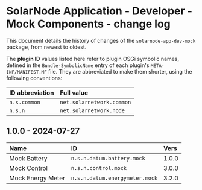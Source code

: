 # SolarNode Application - Developer - Mock Components - change log

This document details the history of changes of the `solarnode-app-dev-mock` package, from
newest to oldest.

The **plugin ID** values listed here refer to plugin OSGi symbolic names, defined in the
`Bundle-SymbolicName` entry of each plugin's `META-INF/MANIFEST.MF` file. They are abbreviated to
make them shorter, using the following conventions:

| ID abbreviation | Full value                |
|:----------------|:--------------------------|
| `n.s.common`    | `net.solarnetwork.common` |
| `n.s.n`         | `net.solarnetwork.node`   |

## 1.0.0 - 2024-07-27

| Name              | ID                             | Vers  |
|:------------------|:-------------------------------|:------|
| Mock Battery      | `n.s.n.datum.battery.mock`     | 1.0.0 |
| Mock Control      | `n.s.n.control.mock`           | 3.0.0 |
| Mock Energy Meter | `n.s.n.datum.energymeter.mock` | 3.2.0 |
